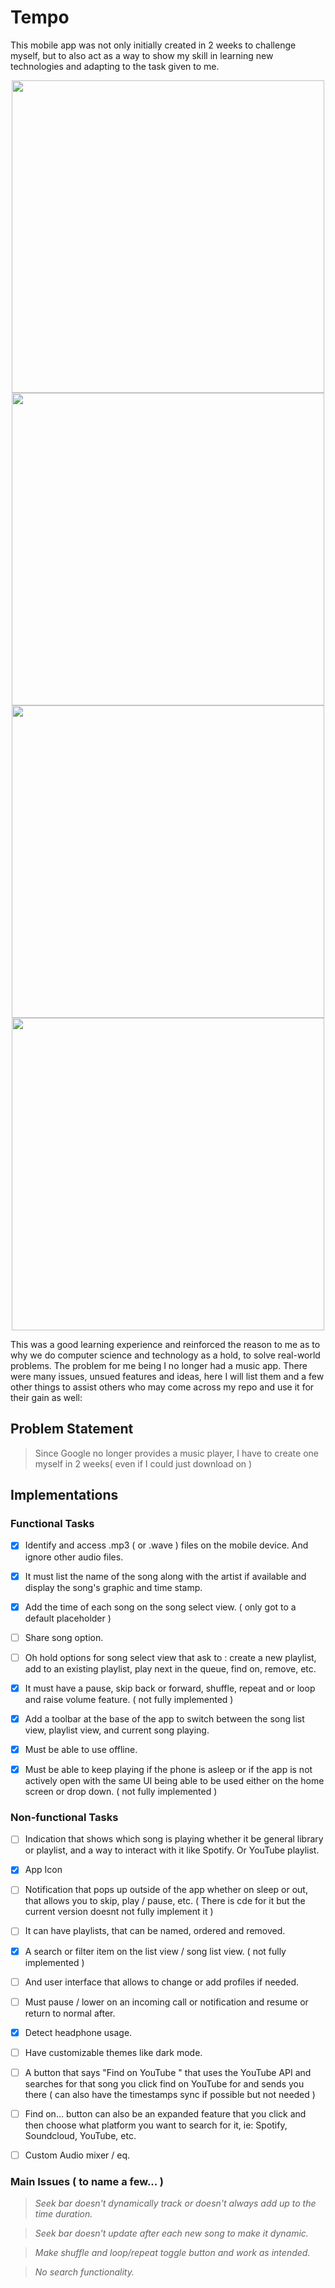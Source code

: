 # Tempo

This mobile app was not only initially created in 2 weeks to challenge myself, but to also act as a way to show my skill in learning new technologies and adapting to the task given to me.

<p align="middle">
  <img src="https://github.com/ZeroDayz77/My-Music-App-Tempo-/assets/22108801/b4b04043-1929-404b-8be2-98ef1aa669a2" width="500" />
  <img src="https://github.com/ZeroDayz77/My-Music-App-Tempo-/assets/22108801/742678c1-f8d8-43b4-a5a4-7f3d316a6299" width="500" /> 
  <img src="https://github.com/ZeroDayz77/My-Music-App-Tempo-/assets/22108801/943478be-2b95-4ee0-8e40-6f5c4e51e09d" width="500" />
  <img src="https://github.com/ZeroDayz77/My-Music-App-Tempo-/assets/22108801/5e09fe88-ff1c-4d8c-9084-b07c6a6a87f3" width="500" />
</p>

This was a good learning experience and reinforced the reason to me as to why we do computer science and technology as a hold, to solve real-world problems. The problem for me being I no longer had a music app. There were many issues, unsued features and ideas, here I will list them and a few other things to assist others who may come across my repo and use it for their gain as well:

## **Problem Statement**

> Since Google no longer provides a music player, I have to create one myself in 2 weeks( even if I could just download on )

## **Implementations**

### **Functional Tasks**

- [x] Identify and access .mp3 ( or .wave ) files on the mobile device. And ignore other audio files.

- [x] It must list the name of the song along with the artist if available and display the song's graphic and time stamp.

- [x] Add the time of each song on the song select view. ( only got to a default placeholder )

- [ ] Share song option.

- [ ] Oh hold options for song select view that ask to : create a new playlist, add to an existing playlist, play next in the queue, find on, remove, etc.

- [x] It must have a pause, skip back or forward, shuffle, repeat and or loop and raise volume feature. ( not fully implemented )

- [x] Add a toolbar at the base of the app to switch between the song list view, playlist view, and current song playing.

- [x] Must be able to use offline.

- [x] Must be able to keep playing if the phone is asleep or if the app is not actively open with the same UI being able to be used either on the home screen or drop down. ( not fully implemented )

### **Non-functional Tasks**

- [ ] Indication that shows which song is playing whether it be general library or playlist, and a way to interact with it like Spotify. Or YouTube playlist.

- [x] App Icon

- [ ] Notification that pops up outside of the app whether on sleep or out, that allows you to skip, play / pause, etc. ( There is cde for it but the current version doesnt not fully implement it )

- [ ] It can have playlists, that can be named, ordered and removed.

- [x] A search or filter item on the list view / song list view. ( not fully implemented )

- [ ] And user interface that allows to change or add profiles if needed.

- [ ] Must pause / lower on an incoming call or notification and resume or return to normal after.

- [x] Detect headphone usage.

- [ ] Have customizable themes like dark mode.

- [ ] A button that says "Find on YouTube " that uses the YouTube API and searches for that song you click find on YouTube for and sends you there ( can also have the timestamps sync if possible but not needed )

- [ ] Find on... button can also be an expanded feature that you click and then choose what platform you want to search for it, ie: Spotify, Soundcloud, YouTube, etc.

- [ ] Custom Audio mixer / eq.

### **Main Issues** ( to name a few... )

> _Seek bar doesn't dynamically track or doesn't always add up to the time duration._

> _Seek bar doesn't update after each new song to make it dynamic._

> _Make shuffle and loop/repeat toggle button and work as intended._

> _No search functionality._

